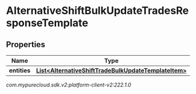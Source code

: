 # AlternativeShiftBulkUpdateTradesResponseTemplate


## Properties

| Name | Type | Description | Notes |
| ------------ | ------------- | ------------- | ------------- |
| **entities** | [**List&lt;AlternativeShiftTradeBulkUpdateTemplateItem&gt;**](AlternativeShiftTradeBulkUpdateTemplateItem) |  |  [optional] |




_com.mypurecloud.sdk.v2:platform-client-v2:222.1.0_
